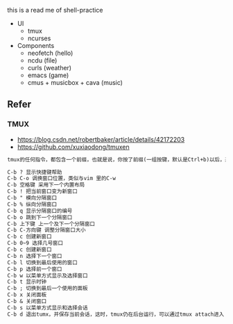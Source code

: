 this is a read me of shell-practice

* UI
	* tmux
	* ncurses
* Components
	* neofetch (hello)
	* ncdu (file)
	* curls (weather)
	* emacs (game)
	* cmus + musicbox + cava (music)

## Refer

### TMUX

* https://blog.csdn.net/robertbaker/article/details/42172203
* https://github.com/xuxiaodong/tmuxen

```markdown
tmux的任何指令，都包含一个前缀，也就是说，你按了前缀(一组按键，默认是Ctrl+b)以后，系统才知道你接下来的指令是发送给tmux的。

C-b ? 显示快捷键帮助
C-b C-o 调换窗口位置，类似与vim 里的C-w
C-b 空格键 采用下一个内置布局
C-b ! 把当前窗口变为新窗口
C-b " 模向分隔窗口
C-b % 纵向分隔窗口
C-b q 显示分隔窗口的编号
C-b o 跳到下一个分隔窗口
C-b 上下键 上一个及下一个分隔窗口
C-b C-方向键 调整分隔窗口大小
C-b c 创建新窗口
C-b 0~9 选择几号窗口
C-b c 创建新窗口
C-b n 选择下一个窗口
C-b l 切换到最后使用的窗口
C-b p 选择前一个窗口
C-b w 以菜单方式显示及选择窗口
C-b t 显示时钟
C-b ; 切换到最后一个使用的面板
C-b x 关闭面板
C-b & 关闭窗口
C-b s 以菜单方式显示和选择会话
C-b d 退出tumx，并保存当前会话，这时，tmux仍在后台运行，可以通过tmux attach进入 到指定的会话
```